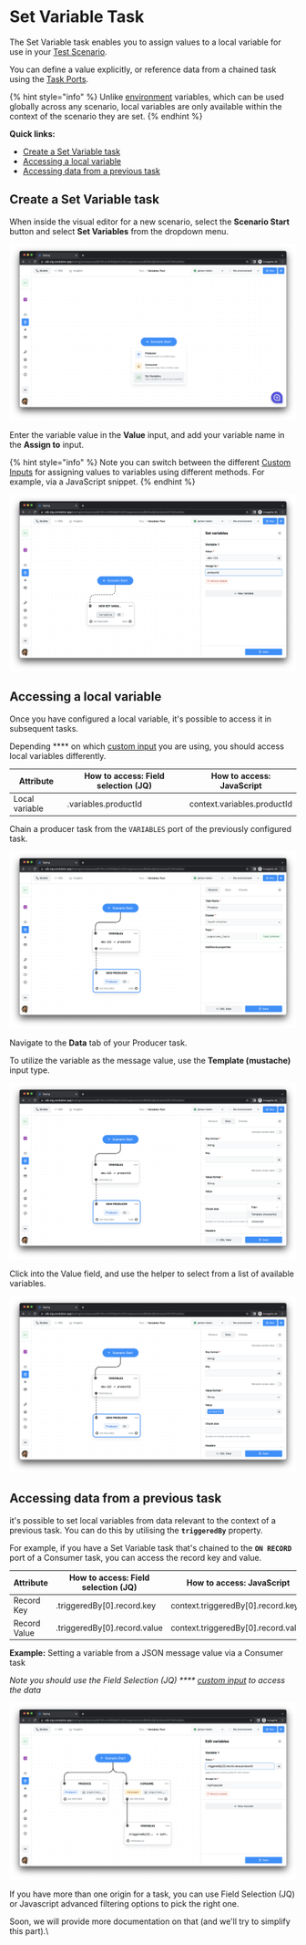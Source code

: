 # Set Variable Task

The Set Variable task enables you to assign values to a local variable for use in your [Test Scenario](../test-scenarios.md).&#x20;

You can define a value explicitly, or reference data from a chained task using the [Task Ports](task-ports.md).&#x20;

{% hint style="info" %}
Unlike [environment](../../environments/) variables, which can be used globally across any scenario, local variables are only available within the context of the scenario they are set.
{% endhint %}

**Quick links:**

* [Create a Set Variable task](set-variable-task.md#create-a-set-variable-task)
* [Accessing a local variable](set-variable-task.md#accessing-a-local-variable)
* [Accessing data from a previous task](set-variable-task.md#accessing-data-from-a-previous-task)

## Create a Set Variable task

When inside the visual editor for a new scenario, select the **Scenario Start** button and select **Set Variables** from the dropdown menu.

![](<../../../.gitbook/assets/image (154).png>)

Enter the variable value in the **Value** input, and add your variable name in the **Assign to** input.

{% hint style="info" %}
Note you can switch between the different [Custom Inputs](../../custom-inputs.md) for assigning values to variables using different methods. For example, via a JavaScript snippet.&#x20;
{% endhint %}

![](<../../../.gitbook/assets/image (4).png>)

## **Accessing a local variable**

Once you have configured a local variable, it's possible to access it in subsequent tasks.

Depending **** on which [custom input](../../custom-inputs.md) you are using, you should access local variables differently.

| Attribute      | How to access: Field selection (JQ) | How to access: JavaScript   |
| -------------- | ----------------------------------- | --------------------------- |
| Local variable | .variables.productId                | context.variables.productId |

Chain a producer task from the `VARIABLES` port of the previously configured task.&#x20;

![](<../../../.gitbook/assets/image (120).png>)

Navigate to the **Data** tab of your Producer task.

To utilize the variable as the message value, use the **Template (mustache)** input type.

![](<../../../.gitbook/assets/image (117).png>)

Click into the Value field, and use the helper to select from a list of available variables.&#x20;

![](<../../../.gitbook/assets/image (116).png>)

## Accessing data from a previous task

it's possible to set local variables from data relevant to the context of a previous task. You can do this by utilising the **`triggeredBy`** property.

For example, if you have a Set Variable task that's chained to the **`ON RECORD`** port of a Consumer task, you can access the record key and value.

| Attribute    | How to access: Field selection (JQ) | How to access: JavaScript            |
| ------------ | ----------------------------------- | ------------------------------------ |
| Record Key   | .triggeredBy\[0].record.key         | context.triggeredBy\[0].record.key   |
| Record Value | .triggeredBy\[0].record.value       | context.triggeredBy\[0].record.value |

**Example:** Setting a variable from a JSON message value via a Consumer task

_Note you should use the Field Selection (JQ) ****_ [_custom input_](../../custom-inputs.md) _to access the data_

![](<../../../.gitbook/assets/image (47).png>)

If you have more than one origin for a task, you can use Field Selection (JQ) or Javascript advanced filtering options to pick the right one.&#x20;

Soon, we will provide more documentation on that (and we'll try to simplify this part).\


